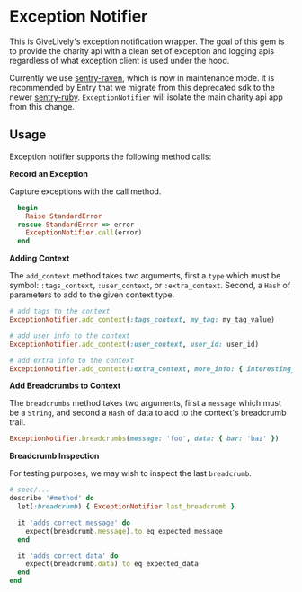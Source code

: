 # Exception Notifier

This is GiveLively's exception notification wrapper. The goal of this gem is to provide the charity api with a clean set of exception and logging apis regardless of what exception client is used under the hood. 

Currently we use [sentry-raven](https://www.rubydoc.info/gems/sentry-raven/2.7.3), which is now in maintenance mode. it is recommended by Entry that we migrate from this deprecated sdk to the newer [sentry-ruby](https://docs.sentry.io/platforms/ruby/). `ExceptionNotifier` will isolate the main charity api app from this change.

## Usage

Exception notifier supports the following method calls:

**Record an Exception**

Capture exceptions with the call method. 
```ruby
  begin
    Raise StandardError
  rescue StandardError => error
    ExceptionNotifier.call(error)
  end
```

**Adding Context**

The `add_context` method takes two arguments, first a `type` which must be symbol: `:tags_context`, `:user_context`, or `:extra_context`. Second, a `Hash` of parameters to add to the given context type.
```ruby
# add tags to the context
ExceptionNotifier.add_context(:tags_context, my_tag: my_tag_value)

# add user info to the context
ExceptionNotifier.add_context(:user_context, user_id: user_id)

# add extra info to the context
ExceptionNotifier.add_context(:extra_context, more_info: { interesting_data: 1234, more_data: 'hello world' })
```

**Add Breadcrumbs to Context**

The `breadcrumbs` method takes two arguments, first a `message` which must be a `String`, and second a `Hash` of data to add to the context's breadcrumb trail.
```ruby
ExceptionNotifier.breadcrumbs(message: 'foo', data: { bar: 'baz' })
```

**Breadcrumb Inspection**

For testing purposes, we may wish to inspect the last  `breadcrumb`.

```ruby
# spec/...
describe '#method' do
  let(:breadcrumb) { ExceptionNotifier.last_breadcrumb }

  it 'adds correct message' do
    expect(breadcrumb.message).to eq expected_message
  end

  it 'adds correct data' do
    expect(breadcrumb.data).to eq expected_data
  end
end
```